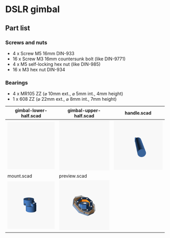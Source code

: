 # DSLR gimbal

## Part list

### Screws and nuts
-  4 x Screw M5 16mm DIN-933
- 16 x Screw M3 16mm countersunk bolt (like DIN-9771)
-  4 x M5 self-locking hex nut (like DIN-985)
- 16 x M3 hex nut DIN-934

### Bearings
- 4 x MR105 ZZ (⌀ 10mm ext., ⌀ 5mm int., 4mm height)
- 1 x 608 ZZ (⌀ 22mm ext., ⌀ 8mm int., 7mm height)

|gimbal-lower-half.scad|gimbal-upper-half.scad|handle.scad|
|---|---|---|
|![gimbal-lower-half.scad](images/gimbal-lower-half.scad.png)|![gimbal-upper-half.scad](images/gimbal-upper-half.scad.png)|![handle.scad](images/handle.scad.png)|
|mount.scad|preview.scad|
|![mount.scad](images/mount.scad.png)|![preview.scad](images/preview.scad.png)|
